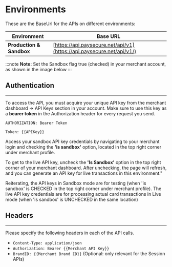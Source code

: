 # Environments

These are the BaseUrl for the APIs on different environments:

| **Environment** | **Base URL** |
| --- | --- |
| **Production & Sandbox** | [https://api.paysecure.net/api/v1](https://api.paysecure.net/api/v1/) |

:::note
**Note:** Set the Sandbox flag true (checked) in your merchant account, as shown in the image below
:::

## **Authentication**

---

To access the API, you must acquire your unique API key from the merchant dashboard -> API Keys section in your account. Make sure to use this key as a **bearer token** in the Authorization header for every request you send.

`AUTHORIZATION: Bearer Token`

`Token: {{APIKey}}`

Access your sandbox API key credentials by navigating to your merchant login and checking the **'is sandbox'** option, located in the top right corner under merchant profile.

[](https://content.pstmn.io/dfe64a66-8699-45c8-9f10-b00f7df380b7/U2NyZWVuc2hvdCAyMDIzLTA5LTE1IGF0IDE2LjU2LjQyLnBuZw==)

To get to the live API key, uncheck the **'Is Sandbox'** option in the top right corner of your merchant dashboard. After unchecking, the page will refresh, and you can generate an API key for live transactions in this environment."

[](https://content.pstmn.io/afa2574d-8438-4a63-9b29-81feb0f755e5/U2NyZWVuc2hvdCAyMDIzLTA5LTE1IGF0IDE3LjE0LjI4LnBuZw==)

Reiterating, the API keys in Sandbox mode are for testing (when 'is sandbox' is CHECKED in the top right corner under merchant profile). The live API key credentials are for processing actual card transactions in Live mode (when 'is sandbox' is UNCHECKED in the same location)

## **Headers**

---

Please specify the following headers in each of the API calls.

- `Content-Type: application/json`
- `Authorization: Bearer {{Merchant API Key}}`
- `BrandID: {{Merchant Brand ID}}` (Optional: only relevant for the Session APIs)
